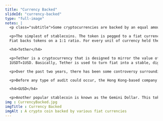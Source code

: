 ```yaml
--- 
title: "Currency Backed"
slideId: "currency-backed"
type: "full-image"
notes: |
  <p class="subtitle">Some cryptocurrencies are backed by an equal amount of currency.</p>

  <p>The simplest of stablecoins. The token is pegged to a fiat currency. For example 1 GUSD (Gemini Dollar) = 1 USD. The tokens value is represented as a digital dollar. Most stablecoins follow this pattern. 
  Fiat backs tokens on a 1:1 ratio. For every unit of currency held there is one token issued. When the token is exchanged for fiat, they are taken out of circulation. When someone wants to buy the stablecoin, their fiat is sent to the reserve and new coins are created and issued. Simply put, these stablecoins are backed by relatively stable fiat currencies. The vast majority of stablecoins either represent the USD or Euro as they are the most popular global currencies. </p>

  <h4>Tether</h4>

  <p>Tether is a cryptocurrency that is designed to mirror the value of one USD.
  1USDT=1USD. Basically, Tether is used to turn fiat into a stable, digital token. The original idea was that the company behind Tether would maintain a cash reserve equal to the number of tokens. If Tether is redeemed, those tokens are burned. Tokens are created by contributing to the Tether reserve.</p>

  <p>Over the past two years, there has been some controversy surrounding Tether, specifically their cash reserves. The root criticism is based on the fact that Tether is highly centralized. This also means that their reserves didn’t have the transparency needed to instill trust in its users. This led some to question whether Tether had the funds to back their supply. Many called for Tether to be audited. There was also concern about what would happen to the entire cryptocurrency market if it was found that Tether did not have the funds that they claimed they did.</p>

  <p>Before any type of audit could occur, the Hong Kong-based company behind Tether changed the wording on their website ever so slightly. Instead of claiming that Tether was backed 1:1 by dollars, they now claimed that their cash reserves and other assets were used to back the value of the token. This change may have scared some users away, but those using USDT as a short-term medium of exchange have not been deterred. We have, however, seen more stablecoins gain popularity as questions around Tether’s backing assets remain.</p>

  <h4>GUSD</h4>

  <p>Another popular stablecoin is known as the Gemini Dollar. This token was introduced by the team behind the Gemini Exchange, which was started by early Bitcoin enthusiasts, the Winkelvoss twins. Gemini Dollar is an Ethereum-based token that uses the Ethereum platform to function. GUSD is the first regulated stablecoin, as recognized by the New York State Department of Financial Services. This transparency is in extreme contrast to Tether. The funds that back Gemini dollars issued and in circulation are held at State Street Bank and Trust Company. Additionally, the USD balance of the relevant bank accounts is examined by a registered public accounting firm. Their reports are made public. However, this isn’t the only audit that GUSD has undergone. The code within the GUSD smart contract is public and has been publicly audited.  The approval of this regulatory body and the stringent practices employed by Gemini gives users confidence that their funds are sufficiently backed.</p>s
img : CurrencyBacked.jpg
imgTitle : Currency Backed
imgAlt : A crypto coin backed by various fiat currencies
---
```


